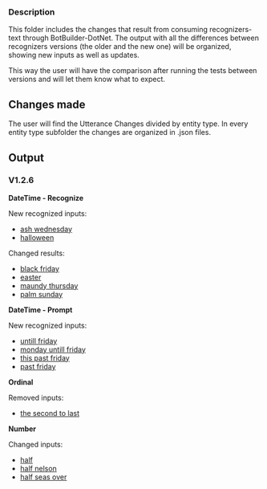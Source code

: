 ### Description

This folder includes the changes that result from consuming recognizers-text through BotBuilder-DotNet. The output with all the differences between recognizers versions (the older and the new one) will be organized, showing new inputs as well as updates.
 
This way the user will have the comparison after running the tests between versions and will let them know what to expect.

## Changes made
The user will find the Utterance Changes divided by entity type. In every entity type subfolder the changes are organized in .json files.

##  Output
### V1.2.6
**DateTime - Recognize**

New recognized inputs:
 - [ash wednesday](https://github.com/microsoft/botbuilder-dotnet/blob/662e13ecd4ae8835c02b15e43bf6960a0abae88b/recognizers-text/Utterance%20Changes/DateTime/recognize-differences.json#L3)
 - [halloween](https://github.com/microsoft/botbuilder-dotnet/blob/662e13ecd4ae8835c02b15e43bf6960a0abae88b/recognizers-text/Utterance%20Changes/DateTime/recognize-differences.json#L102)

Changed results:
 - [black friday](https://github.com/microsoft/botbuilder-dotnet/blob/662e13ecd4ae8835c02b15e43bf6960a0abae88b/recognizers-text/Utterance%20Changes/DateTime/recognize-differences.json#L26)
 - [easter](https://github.com/microsoft/botbuilder-dotnet/blob/662e13ecd4ae8835c02b15e43bf6960a0abae88b/recognizers-text/Utterance%20Changes/DateTime/recognize-differences.json#L67)
 - [maundy thursday](https://github.com/microsoft/botbuilder-dotnet/blob/662e13ecd4ae8835c02b15e43bf6960a0abae88b/recognizers-text/Utterance%20Changes/DateTime/recognize-differences.json#L125)
 - [palm sunday](https://github.com/microsoft/botbuilder-dotnet/blob/662e13ecd4ae8835c02b15e43bf6960a0abae88b/recognizers-text/Utterance%20Changes/DateTime/recognize-differences.json#L166)

**DateTime - Prompt**

New recognized inputs:
 - [untill friday](https://github.com/microsoft/botbuilder-dotnet/blob/662e13ecd4ae8835c02b15e43bf6960a0abae88b/recognizers-text/Utterance%20Changes/DateTime/datetime-prompt-differences.json#L3)
 - [monday untill friday](https://github.com/microsoft/botbuilder-dotnet/blob/662e13ecd4ae8835c02b15e43bf6960a0abae88b/recognizers-text/Utterance%20Changes/DateTime/datetime-prompt-differences.json#L44)
 - [this past friday](https://github.com/microsoft/botbuilder-dotnet/blob/662e13ecd4ae8835c02b15e43bf6960a0abae88b/recognizers-text/Utterance%20Changes/DateTime/datetime-prompt-differences.json#L85)
 - [past friday](https://github.com/microsoft/botbuilder-dotnet/blob/662e13ecd4ae8835c02b15e43bf6960a0abae88b/recognizers-text/Utterance%20Changes/DateTime/datetime-prompt-differences.json#L114)

**Ordinal**

Removed inputs:
 - [the second to last](https://github.com/microsoft/botbuilder-dotnet/blob/662e13ecd4ae8835c02b15e43bf6960a0abae88b/recognizers-text/Utterance%20Changes/Ordinal/choices-model-differences.json#L3)


**Number**

Changed inputs:
 - [half](https://github.com/microsoft/botbuilder-dotnet/blob/662e13ecd4ae8835c02b15e43bf6960a0abae88b/recognizers-text/Utterance%20Changes/Number/double-prompt-words-difference.json#L3)
 - [half nelson](https://github.com/microsoft/botbuilder-dotnet/blob/662e13ecd4ae8835c02b15e43bf6960a0abae88b/recognizers-text/Utterance%20Changes/Number/double-prompt-words-difference.json#L18)
 - [half seas over](https://github.com/microsoft/botbuilder-dotnet/blob/662e13ecd4ae8835c02b15e43bf6960a0abae88b/recognizers-text/Utterance%20Changes/Number/double-prompt-words-difference.json#L33)

